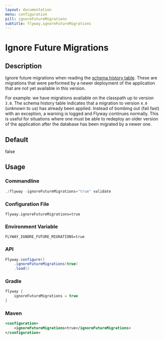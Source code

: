 ```yaml
---
layout: documentation
menu: configuration
pill: ignoreFutureMigrations
subtitle: flyway.ignoreFutureMigrations
---
```


# Ignore Future Migrations

## Description
Ignore future migrations when reading the [schema history table](/documentation/concepts/migrations#schema-history-table). These are migrations that were performed by a newer deployment of the application that are not yet available in this version. 

For example: we have migrations available on the classpath up to version `3.0`. The schema history table indicates that a migration to version `4.0` (unknown to us) has already been applied. Instead of bombing out (fail fast) with an exception, a warning is logged and Flyway continues normally. This is useful for situations where one must be able to redeploy an older version of the application after the database has been migrated by a newer one.

## Default
false

## Usage

### Commandline
```powershell
./flyway -ignoreFutureMigrations="true" validate
```

### Configuration File
```properties
flyway.ignoreFutureMigrations=true
```

### Environment Variable
```properties
FLYWAY_IGNORE_FUTURE_MIGRATIONS=true
```

### API
```java
Flyway.configure()
    .ignoreFutureMigrations(true)
    .load()
```

### Gradle
```groovy
flyway {
    ignoreFutureMigrations = true
}
```

### Maven
```xml
<configuration>
    <ignoreFutureMigrations>true</ignoreFutureMigrations>
</configuration>
```